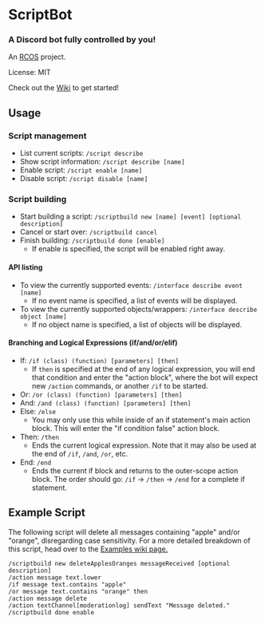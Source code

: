 # ScriptBot
### A Discord bot fully controlled by you!

An [RCOS](https://rcos.io/) project.

License: MIT

Check out the [Wiki](https://github.com/ariddl/scriptbot/wiki) to get started!

## Usage

### Script management
* List current scripts: `/script describe`
* Show script information: `/script describe [name]`
* Enable script: `/script enable [name]`
* Disable script: `/script disable [name]`

### Script building

* Start building a script: `/scriptbuild new [name] [event] [optional description]`
* Cancel or start over: `/scriptbuild cancel`
* Finish building: `/scriptbuild done [enable]`
  * If enable is specified, the script will be enabled right away.

#### API listing

* To view the currently supported events: `/interface describe event [name]`
  * If no event name is specified, a list of events will be displayed.
* To view the currently supported objects/wrappers: `/interface describe object [name]`
  * If no object name is specified, a list of objects will be displayed.

#### Branching and Logical Expressions (if/and/or/elif)

* If: `/if (class) (function) [parameters] [then]`
  * If `then` is specified at the end of any logical expression, you will end that condition and enter the "action block", where the bot will expect new `/action` commands, or another `/if` to be started.
* Or: `/or (class) (function) [parameters] [then]`
* And: `/and (class) (function) [parameters] [then]`
* Else: `/else`
  * You may only use this while inside of an if statement's main action block. This will enter the "if condition false" action block.
* Then: `/then`
  * Ends the current logical expression. Note that it may also be used at the end of `/if`, `/and`, `/or`, etc.
* End: `/end`
  * Ends the current if block and returns to the outer-scope action block. The order should go: `/if` -> `/then` -> `/end` for a complete if statement.

## Example Script

The following script will delete all messages containing "apple" and/or "orange", disregarding case sensitivity. For a more detailed breakdown of this script, head over to the [Examples wiki page.](https://github.com/ariddl/scriptbot/wiki/Examples)

```
/scriptbuild new deleteApplesOranges messageReceived [optional description]
/action message text.lower
/if message text.contains "apple"
/or message text.contains "orange" then
/action message delete
/action textChannel[moderationlog] sendText "Message deleted."
/scriptbuild done enable
```
